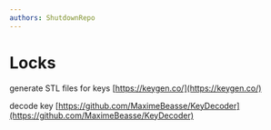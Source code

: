 ```yaml
---
authors: ShutdownRepo
---
```


# Locks

generate STL files for keys [https://keygen.co/](https://keygen.co/)

decode key [https://github.com/MaximeBeasse/KeyDecoder](https://github.com/MaximeBeasse/KeyDecoder)

